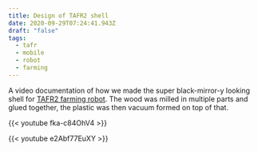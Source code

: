 ```yaml
---
title: Design of TAFR2 shell
date: 2020-09-29T07:24:41.943Z
draft: "false"
tags:
  - tafr
  - mobile
  - robot
  - farming
---
```

A video documentation of how we made the super black-mirror-y looking shell for [TAFR2 farming robot](http://tafr.si/en/). The wood was milled in multiple parts and glued together, the plastic was then vacuum formed on top of that.

{{< youtube fka-c84OhV4 >}}



{{< youtube e2Abf77EuXY >}}